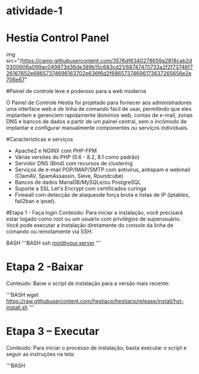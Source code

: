# atividade-1

# Hestia Control Panel

img src="/https://camo.githubusercontent.com/3576df6340278659a2818cab2d0300606a099ac049873d36de389b15c683cd21/68747470733a2f2f73746f726167652e68657374696163702e636f6d2f68657374696173637265656e2e706e67" 

#Painel de controle leve e poderoso para a
web moderna

O Painel de Controle Hestia foi projetado para fornecer aos
administradores uma interface web e de linha de comando fácil de usar,
permitindo que eles implantem e gerenciem rapidamente domínios web, contas de
e-mail, zonas DNS e bancos de dados a partir de um painel central, sem o
incômodo de implantar e configurar manualmente componentes ou serviços
individuais.

#Características e serviços

- Apache2 e NGINX com PHP-FPM
- Várias versões do PHP (5.6 - 8.2, 8.1 como padrão)
- Servidor DNS (Bind) com recursos de clustering
- Serviços de e-mail POP/IMAP/SMTP com antivírus, antispam e webmail (ClamAV, SpamAssassin, Sieve, Roundcube)
- Bancos de dados MariaDB/MySQLe/ou PostgreSQL
- Suporte a SSL Let's Encrypt com certificados curinga
- Firewall com detecção de ataquesde força bruta e listas de IP (iptables, fail2ban e ipset).

#Etapa 1 - Faça login
Conteúdo: Para iniciar a instalação, você precisará estar logado como root ou um usuário com privilégios de superusuário. Você pode executar a instalação diretamente do console da linha de comando ou remotamente
via SSH:

BASH
'''BASH
ssh root@your.server
'''

# Etapa 2 -Baixar
Conteúdo: Baixe o script de instalação para a versão mais recente:

'''BASH
wget https://raw.githubusercontent.com/hestiacp/hestiacp/release/install/hst-install.sh
'''
# Etapa 3 – Executar
Conteúdo: Para iniciar o processo de instalação, basta executar o script e seguir as instruções na tela:

'''BASH
